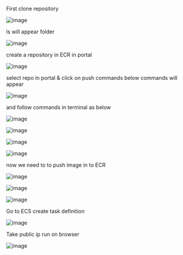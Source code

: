 First clone repository

![image](https://user-images.githubusercontent.com/85178565/235528643-993ebc33-ceba-4e73-af0d-45518d25c70e.png)

ls will appear folder 

![image](https://user-images.githubusercontent.com/85178565/235528791-15d95cab-5080-4deb-a352-aa1e20fdd3b6.png)

create a repository in ECR in portal

![image](https://user-images.githubusercontent.com/85178565/235529008-9039aed8-39b3-4526-b2fc-53d25f3425b7.png)


select repo in portal & click on push commands below commands will appear

![image](https://user-images.githubusercontent.com/85178565/235529288-c215f350-10a5-41e3-9324-e91ba137eb21.png)


and follow commands in terminal as below


![image](https://user-images.githubusercontent.com/85178565/235529648-1efadb7a-b039-4c0a-bf11-a13a91ec4222.png)


![image](https://user-images.githubusercontent.com/85178565/235529804-b54a9866-ae8f-46b2-a15f-2551e0406c5a.png)


![image](https://user-images.githubusercontent.com/85178565/235529952-3aba9da8-2277-4490-a3ab-b2c400c5753d.png)


![image](https://user-images.githubusercontent.com/85178565/235530120-bb0ef425-be5e-412a-a265-9247890f6923.png)


now we need to to push image in to ECR

![image](https://user-images.githubusercontent.com/85178565/235530283-065b7f52-e34f-4c2f-9e9a-9cf5aa2a314b.png)


![image](https://user-images.githubusercontent.com/85178565/235530400-69f39b4e-86fd-4606-ba5e-e84f809cfbee.png)


![image](https://user-images.githubusercontent.com/85178565/235535986-f7218668-34df-43f9-b649-0bd4162928ea.png)


Go to ECS create task definition

![image](https://user-images.githubusercontent.com/85178565/235536181-9557ab5e-3fda-4fbd-b0ec-85449faaa522.png)


Take public ip run on browser

![image](https://user-images.githubusercontent.com/85178565/235536353-c0304b24-ac71-4fcd-bee7-276aa6ddc917.png)







